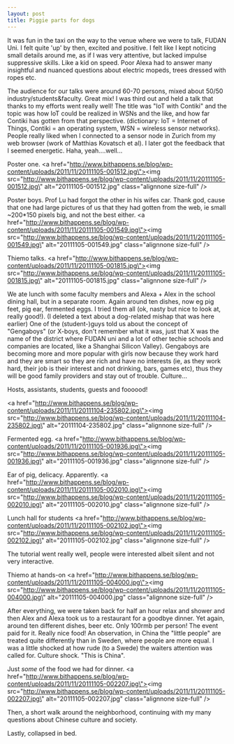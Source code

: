 ```yaml
---
layout: post
title: Piggie parts for dogs
---
```


It was fun in the taxi on the way to the venue where we were to talk, FUDAN Uni. I felt quite \'up\' by then, excited and positive. I felt like I kept noticing small details around me, as if I was very attentive, but lacked impulse suppressive skills. Like a kid on speed. Poor Alexa had to answer many insightful and nuanced questions about electric mopeds, trees dressed with ropes etc.

The audience for our talks were around 60-70 persons, mixed about 50/50 industry/students&faculty. Great mix! I was third out and held a talk that thanks to my efforts went really well! The title was \"IoT with Contiki\" and the topic was how IoT could be realized in WSNs and the like, and how far Contiki has gotten from that perspective. (dictionary: IoT = Internet of Things, Contiki = an operating system, WSN = wireless sensor networks). People really liked when I connected to a sensor node in Zurich from my web browser (work of Matthias Kovatsch et al). I later got the feedback that I seemed energetic. Haha, yeah....well... 


Poster one.
<a href=\"http://www.bithappens.se/blog/wp-content/uploads/2011/11/20111105-001512.jpg\"><img src=\"http://www.bithappens.se/blog/wp-content/uploads/2011/11/20111105-001512.jpg\" alt=\"20111105-001512.jpg\" class=\"alignnone size-full\" /></a>

<!--more-->


Poster boys. Prof Lu had forgot the other in his wifes car. Thank god, cause that one had large pictures of us that they had gotten from the web, ie small ~200*150 pixels big, and not the best either.
<a href=\"http://www.bithappens.se/blog/wp-content/uploads/2011/11/20111105-001549.jpg\"><img src=\"http://www.bithappens.se/blog/wp-content/uploads/2011/11/20111105-001549.jpg\" alt=\"20111105-001549.jpg\" class=\"alignnone size-full\" /></a>



Thiemo talks. 
<a href=\"http://www.bithappens.se/blog/wp-content/uploads/2011/11/20111105-001815.jpg\"><img src=\"http://www.bithappens.se/blog/wp-content/uploads/2011/11/20111105-001815.jpg\" alt=\"20111105-001815.jpg\" class=\"alignnone size-full\" /></a>


We ate lunch with some faculty members and Alexa + Alex in the school dining hall, but in a separate room. Again around ten dishes, now eg pig feet, pig ear, fermented eggs. I tried them all (ok, nasty but nice to look at, really good!). (I deleted a text about a dog-related mishap that was here earlier) One of the (student-)guys told us about the concept of \"Gengaboys\" (or X-boys, don\'t remember what it was, just that X was the name of the district where FUDAN uni and a lot of other techie schools and companies are located, like a Shanghai Silicon Valley). Gengaboys are becoming more and more popular with girls now because they work hard and they are smart so they are rich and have no interests (ie, as they work hard, their job is their interest and not drinking, bars, games etc), thus they will be good family providers and stay out of trouble. Culture...



Hosts, assistants, students, guests and foooood!

<a href=\"http://www.bithappens.se/blog/wp-content/uploads/2011/11/20111104-235802.jpg\"><img src=\"http://www.bithappens.se/blog/wp-content/uploads/2011/11/20111104-235802.jpg\" alt=\"20111104-235802.jpg\" class=\"alignnone size-full\" /></a>



Fermented egg.
<a href=\"http://www.bithappens.se/blog/wp-content/uploads/2011/11/20111105-001936.jpg\"><img src=\"http://www.bithappens.se/blog/wp-content/uploads/2011/11/20111105-001936.jpg\" alt=\"20111105-001936.jpg\" class=\"alignnone size-full\" /></a>



Ear of pig, delicacy. Apparently. 
<a href=\"http://www.bithappens.se/blog/wp-content/uploads/2011/11/20111105-002010.jpg\"><img src=\"http://www.bithappens.se/blog/wp-content/uploads/2011/11/20111105-002010.jpg\" alt=\"20111105-002010.jpg\" class=\"alignnone size-full\" /></a>



Lunch hall for students
<a href=\"http://www.bithappens.se/blog/wp-content/uploads/2011/11/20111105-002102.jpg\"><img src=\"http://www.bithappens.se/blog/wp-content/uploads/2011/11/20111105-002102.jpg\" alt=\"20111105-002102.jpg\" class=\"alignnone size-full\" /></a>


The tutorial went really well, people were interested albeit silent and not very interactive.




Thiemo at hands-on
<a href=\"http://www.bithappens.se/blog/wp-content/uploads/2011/11/20111105-004000.jpg\"><img src=\"http://www.bithappens.se/blog/wp-content/uploads/2011/11/20111105-004000.jpg\" alt=\"20111105-004000.jpg\" class=\"alignnone size-full\" /></a>

After everything, we were taken back for half an hour relax and shower and then Alex and Alexa took us to a restaurant for a goodbye dinner. Yet again, around ten different dishes, beer etc. Only 100rmb per person! The event paid for it. Really nice food! An observation, in China the \"little people\" are treated quite differently than in Sweden, where people are more equal. I was a little shocked at how rude (to a Swede) the waiters attention was called for. Culture shock. \"This is China\".



Just *some* of the food we had for dinner.
<a href=\"http://www.bithappens.se/blog/wp-content/uploads/2011/11/20111105-002207.jpg\"><img src=\"http://www.bithappens.se/blog/wp-content/uploads/2011/11/20111105-002207.jpg\" alt=\"20111105-002207.jpg\" class=\"alignnone size-full\" /></a>

Then, a short walk around the neighborhood, continuing with my many questions about Chinese culture and society. 

Lastly, collapsed in bed.

